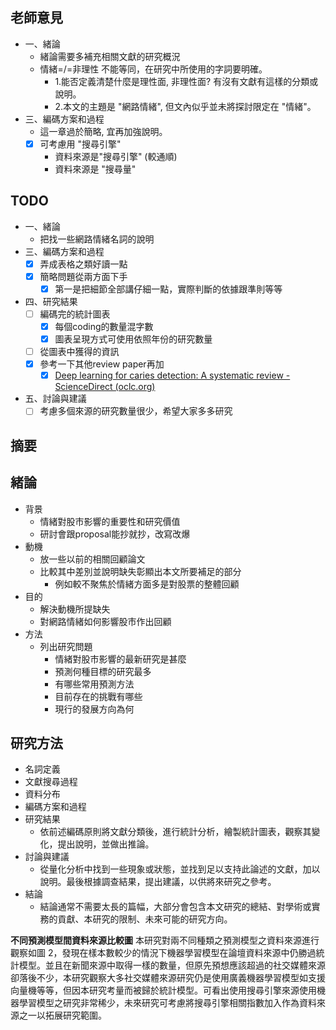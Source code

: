 ## 老師意見
- 一、緒論
	- 緒論需要多補充相關文獻的研究概況
	- 情緒=/=非理性 不能等同，在研究中所使用的字詞要明確。
		- 1.能否定義清楚什麼是理性面, 非理性面? 有沒有文獻有這樣的分類或說明。  
		- 2.本文的主題是 "網路情緒", 但文內似乎並未將探討限定在 "情緒"。
- 三、編碼方案和過程
	- 這一章過於簡略, 宜再加強說明。
	- [x]  可考慮用 "搜尋引擎"  
		- 資料來源是"搜尋引擎" (較通順) 
		- 資料來源是 "搜尋量"

## TODO
- 一、緒論
	- 把找一些網路情緒名詞的說明
- 三、編碼方案和過程
	- [x] 弄成表格之類好讀一點
	- [x] 簡略問題從兩方面下手
		- [x] 第一是把細節全部講仔細一點，實際判斷的依據跟準則等等
- 四、研究結果
	- [ ] 編碼完的統計圖表
		- [x] 每個coding的數量混字數
		- [x] 圖表呈現方式可使用依照年份的研究數量
	- [ ] 從圖表中獲得的資訊
	- [x] 參考一下其他review paper再加
		- [x] [Deep learning for caries detection: A systematic review - ScienceDirect (oclc.org)](https://www-sciencedirect-com.nutc.idm.oclc.org/science/article/pii/S0300571222001725?casa_token=uwRg-NQMf8YAAAAA:wZvbJmec2Tk-qdK5CtqEpbyoil2samW861Q7z-HrxN_6mhcVDoAdBL5zN7R1mzXUp6t6i9OcviQ#bib0063)
- 五、討論與建議
	- [ ] 考慮多個來源的研究數量很少，希望大家多多研究

## 摘要

## 緒論
- 背景
	- 情緒對股市影響的重要性和研究價值
	- 研討會跟proposal能抄就抄，改寫改爆
- 動機
	- 放一些以前的相關回顧論文
	- 比較其中差別並說明缺失彰顯出本文所要補足的部分
		- 例如較不聚焦於情緒方面多是對股票的整體回顧
- 目的
	- 解決動機所提缺失
	- 對網路情緒如何影響股市作出回顧
- 方法
	- 列出研究問題
		- 情緒對股市影響的最新研究是甚麼
		- 預測何種目標的研究最多
		- 有哪些常用預測方法
		- 目前存在的挑戰有哪些
		- 現行的發展方向為何

## 研究方法
- 名詞定義
- 文獻搜尋過程
- 資料分布
- 編碼方案和過程
- 研究結果
	- 依前述編碼原則將文獻分類後，進行統計分析，繪製統計圖表，觀察其變化，提出說明，並做出推論。
- 討論與建議
	- 從量化分析中找到一些現象或狀態，並找到足以支持此論述的文獻，加以說明。最後根據調查結果，提出建議，以供將來研究之參考。
- 結論
	- 結論通常不需要太長的篇幅，大部分會包含本文研究的總結、對學術或實務的貢獻、本研究的限制、未來可能的研究方向。

**不同預測模型間資料來源比較圖**
本研究對兩不同種類之預測模型之資料來源進行觀察如圖 2，發現在樣本數較少的情況下機器學習模型在論壇資料來源中仍勝過統計模型。並且在新聞來源中取得一樣的數量，但原先預想應該超過的社交媒體來源卻落後不少，本研究觀察大多社交媒體來源研究仍是使用廣義機器學習模型如支援向量機等等，但因本研究考量而被歸於統計模型。可看出使用搜尋引擎來源使用機器學習模型之研究非常稀少，未來研究可考慮將搜尋引擎相關指數加入作為資料來源之一以拓展研究範圍。

